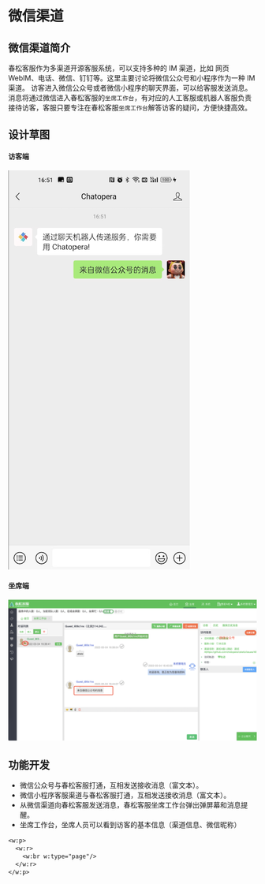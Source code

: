 # 微信渠道

## 微信渠道简介
春松客服作为多渠道开源客服系统，可以支持多种的 IM 渠道，比如 网页 WebIM、电话、微信、钉钉等。这里主要讨论将微信公众号和小程序作为一种 IM 渠道。
访客进入微信公众号或者微信小程序的聊天界面，可以给客服发送消息。消息将通过微信进入春松客服的`坐席工作台`，有对应的人工客服或机器人客服负责接待访客，客服只要专注在春松客服`坐席工作台`解答访客的疑问，方便快捷高效。

## 设计草图

#### 访客端
![](../assets/images/wechat-001-channels.png)

#### 坐席端
![](../assets/images/wechat-002-channels.png)

## 功能开发
- 微信公众号与春松客服打通，互相发送接收消息（富文本）。
- 微信小程序客服渠道与春松客服打通，互相发送接收消息（富文本）。
- 从微信渠道向春松客服发送消息，春松客服坐席工作台弹出弹屏幕和消息提醒。
- 坐席工作台，坐席人员可以看到访客的基本信息（渠道信息、微信昵称）

<!-- 在此之上添加内容，https://stackoverflow.com/questions/16965490/pandoc-markdown-page-break -->
```{=openxml}
<w:p>
  <w:r>
    <w:br w:type="page"/>
  </w:r>
</w:p>
```
